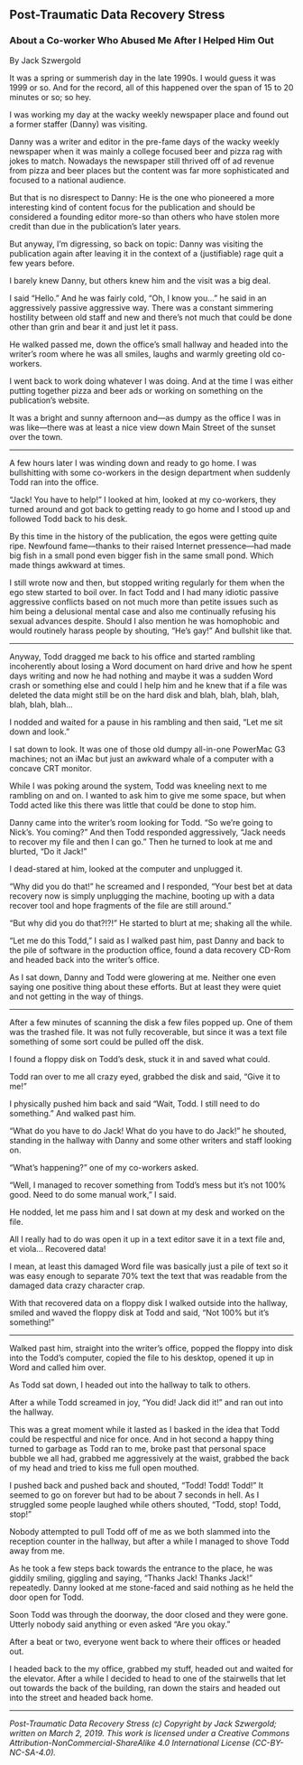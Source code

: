 ## Post-Traumatic Data Recovery Stress
### About a Co-worker Who Abused Me After I Helped Him Out

By Jack Szwergold

It was a spring or summerish day in the late 1990s. I would guess it was 1999 or so. And for the record, all of this happened over the span of 15 to 20 minutes or so; so hey.

I was working my day at the wacky weekly newspaper place and found out a former staffer (Danny) was visiting.

Danny was a writer and editor in the pre-fame days of the wacky weekly newspaper when it was mainly a college focused beer and pizza rag with jokes to match. Nowadays the newspaper still thrived off of ad revenue from pizza and beer places but the content was far more sophisticated and focused to a national audience.

But that is no disrespect to Danny: He is the one who pioneered a more interesting kind of content focus for the publication and should be considered a founding editor more-so than others who have stolen more credit than due in the publication’s later years.

But anyway, I’m digressing, so back on topic: Danny was visiting the publication again after leaving it in the context of a (justifiable) rage quit a few years before.

I barely knew Danny, but others knew him and the visit was a big deal.

I said “Hello.” And he was fairly cold, “Oh, I know you…” he said in an aggressively passive aggressive way. There was a constant simmering hostility between old staff and new and there’s not much that could be done other than grin and bear it and just let it pass.

He walked passed me, down the office’s small hallway and headed into the writer’s room where he was all smiles, laughs and warmly greeting old co-workers.

I went back to work doing whatever I was doing. And at the time I was either putting together pizza and beer ads or working on something on the publication’s website.

It was a bright and sunny afternoon and—as dumpy as the office I was in was like—there was at least a nice view down Main Street of the sunset over the town.

***

A few hours later I was winding down and ready to go home. I was bullshitting with some co-workers in the design department when suddenly Todd ran into the office.

“Jack! You have to help!” I looked at him, looked at my co-workers, they turned around and got back to getting ready to go home and I stood up and followed Todd back to his desk.

By this time in the history of the publication, the egos were getting quite ripe. Newfound fame—thanks to their raised Internet pressence—had made big fish in a small pond even bigger fish in the same small pond. Which made things awkward at times.

I still wrote now and then, but stopped writing regularly for them when the ego stew started to boil over. In fact Todd and I had many idiotic passive aggressive conflicts based on not much more than petite issues such as him being a delusional mental case and also me continually refusing his sexual advances despite. Should I also mention he was homophobic and would routinely harass people by shouting, “He’s gay!” And bullshit like that.

***

Anyway, Todd dragged me back to his office and started rambling incoherently about losing a Word document on hard drive and how he spent days writing and now he had nothing and maybe it was a sudden Word crash or something else and could I help him and he knew that if a file was deleted the data might still be on the hard disk and blah, blah, blah, blah, blah, blah, blah…

I nodded and waited for a pause in his rambling and then said, “Let me sit down and look.”

I sat down to look. It was one of those old dumpy all-in-one PowerMac G3 machines; not an iMac but just an awkward whale of a computer with a concave CRT monitor.

While I was poking around the system, Todd was kneeling next to me rambling on and on. I wanted to ask him to give me some space, but when Todd acted like this there was little that could be done to stop him.

Danny came into the writer’s room looking for Todd. “So we’re going to Nick’s. You coming?” And then Todd responded aggressively, “Jack needs to recover my file and then I can go.” Then he turned to look at me and blurted, “Do it Jack!” 

I dead-stared at him, looked at the computer and unplugged it.

“Why did you do that!” he screamed and I responded, “Your best bet at data recovery now is simply unplugging the machine, booting up with a data recover tool and hope fragments of the file are still around.”

“But why did you do that?!?!” He started to blurt at me; shaking all the while.

“Let me do this Todd,” I said as I walked past him, past Danny and back to the pile of software in the production office, found a data recovery CD-Rom and headed back into the writer’s office.

As I sat down, Danny and Todd were glowering at me. Neither one even saying one positive thing about these efforts. But at least they were quiet and not getting in the way of things.

***

After a few minutes of scanning the disk a few files popped up. One of them was the trashed file. It was not fully recoverable, but since it was a text file something of some sort could be pulled off the disk.

I found a floppy disk on Todd’s desk, stuck it in and saved what could.

Todd ran over to me all crazy eyed, grabbed the disk and said, “Give it to me!”

I physically pushed him back and said “Wait, Todd. I still need to do something.” And walked past him.

“What do you have to do Jack! What do you have to do Jack!” he shouted, standing in the hallway with Danny and some other writers and staff looking on.

“What’s happening?” one of my co-workers asked.

“Well, I managed to recover something from Todd’s mess but it’s not 100% good. Need to do some manual work,” I said.

He nodded, let me pass him and I sat down at my desk and worked on the file.

All I really had to do was open it up in a text editor save it in a text file and, et viola… Recovered data!

I mean, at least this damaged Word file was basically just a pile of text so it was easy enough to separate 70% text the text that was readable from the damaged data crazy character crap.

With that recovered data on a floppy disk I walked outside into the hallway, smiled and waved the floppy disk at Todd and said, “Not 100% but it’s something!”

***

Walked past him, straight into the writer’s office, popped the floppy into disk into the Todd’s computer, copied the file to his desktop, opened it up in Word and called him over.

As Todd sat down, I headed out into the hallway to talk to others.

After a while Todd screamed in joy, “You did! Jack did it!” and ran out into the hallway.

This was a great moment while it lasted as I basked in the idea that Todd could be respectful and nice for once. And in hot second a happy thing turned to garbage as Todd ran to me, broke past that personal space bubble we all had, grabbed me aggressively at the waist, grabbed the back of my head and tried to kiss me full open mouthed.

I pushed back and pushed back and shouted, “Todd! Todd! Todd!” It seemed to go on forever but had to be about 7 seconds in hell. As I struggled some people laughed while others shouted, “Todd, stop! Todd, stop!”

Nobody attempted to pull Todd off of me as we both slammed into the reception counter in the hallway, but after a while I managed to shove Todd away from me.

As he took a few steps back towards the entrance to the place, he was giddily smiling, giggling and saying, “Thanks Jack! Thanks Jack!” repeatedly. Danny looked at me stone-faced and said nothing as he held the door open for Todd.

Soon Todd was through the doorway, the door closed and they were gone. Utterly nobody said anything or even asked “Are you okay.”

After a beat or two, everyone went back to where their offices or headed out.

I headed back to the my office, grabbed my stuff, headed out and waited for the elevator. After a while I decided to head to one of the stairwells that let out towards the back of the building, ran down the stairs and headed out into the street and headed back home.

***

*Post-Traumatic Data Recovery Stress (c) Copyright by Jack Szwergold; written on March 2, 2019. This work is licensed under a Creative Commons Attribution-NonCommercial-ShareAlike 4.0 International License (CC-BY-NC-SA-4.0).*